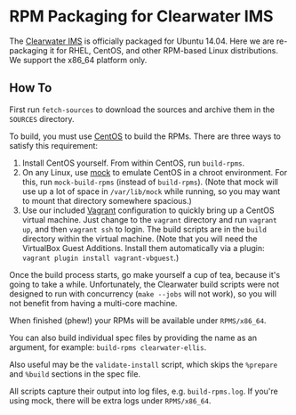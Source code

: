 RPM Packaging for Clearwater IMS
================================

The [Clearwater IMS](https://www.projectclearwater.org/) is officially packaged for Ubuntu 14.04.
Here we are re-packaging it for RHEL, CentOS, and other RPM-based Linux distributions. We support
the x86_64 platform only.


How To
------

First run `fetch-sources` to download the sources and archive them in the `SOURCES` directory.

To build, you must use [CentOS](https://www.centos.org/) to build the RPMs. There are three ways to
satisfy this requirement:

1. Install CentOS yourself. From within CentOS, run `build-rpms`.
2. On any Linux, use [mock](https://github.com/rpm-software-management/mock) to emulate CentOS in a
   chroot environment. For this, run `mock-build-rpms` (instead of `build-rpms`). (Note that mock will
   use up a lot of space in `/var/lib/mock` while running, so you may want to mount that directory
   somewhere spacious.)
3. Use our included [Vagrant](https://www.vagrantup.com/) configuration to quickly bring up a CentOS
   virtual machine. Just change to the `vagrant` directory and run `vagrant up`, and then `vagrant ssh` to
   login. The build scripts are in the `build` directory within the virtual machine. (Note that you
   will need the VirtualBox Guest Additions. Install them automatically via a plugin:
   `vagrant plugin install vagrant-vbguest`.)

Once the build process starts, go make yourself a cup of tea, because it's going to take a while.
Unfortunately, the Clearwater build scripts were not designed to run with concurrency (`make --jobs`
will not work), so you will not benefit from having a multi-core machine.

When finished (phew!) your RPMs will be available under `RPMS/x86_64`.

You can also build individual spec files by providing the name as an argument, for example:
`build-rpms clearwater-ellis`.

Also useful may be the `validate-install` script, which skips the `%prepare` and `%build` sections in the
spec file.

All scripts capture their output into log files, e.g. `build-rpms.log`. If you're using mock, there
will be extra logs under `RPMS/x86_64`.